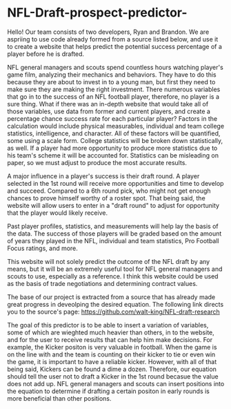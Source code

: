 # NFL-Draft-prospect-predictor-
Hello! Our team consists of two developers, Ryan and Brandon. We are aspriing to use code already formed from a source listed below, and use it to create a website that helps predict the potential success percentage of a player before he is drafted.

NFL general managers and scouts spend countless hours watching player's game film, analyzing their mechanics and behaviors. They have to do this because they are about to invest in to a young man, but first they need to make sure they are making the right investment. There numerous variables that go in to the success of an NFL football player, therefore, no player is a sure thing. What if there was an in-depth website that would take all of those variables, use data from former and current players, and create a percentage chance success rate for each particular player? Factors in the calculation would include physical measurables, individual and team college statistics, intelligence, and character. All of these factors will be quantified, some using a scale form. College statistics will be broken down statistically, as well. If a player had more opportunity to produce more statistics due to his team's scheme it will be accounted for. Statistics can be misleading on paper, so we must adjust to produce the most accurate results. 

A major influence in a player's success is their draft round. A player selected in the 1st round will receive more opportunities and time to develop and succeed. Compared to a 6th round pick, who might not get enough chances to prove himself worthy of a roster spot. That being said, the website will allow users to enter in a "draft round" to adjust for opportunity that the player would likely receive. 

Past player profiles, statistics, and measurements will help lay the basis of the data. The success of those players will be graded based on the amount of years they played in the NFL, individual and team statistics, Pro Football Focus ratings, and more. 

This website will not solely predict the outcome of the NFL draft by any means, but it will be an extremely useful tool for NFL general managers and scouts to use, especially as a reference. I think this website could be used as the basis of trade negotiations and determining contract values. 

The base of our project is extracted from a source that has already made great progress in deveolping the desired equation. The following link directs you to the source's page:
https://github.com/walt-king/NFL-draft-research


The goal of this predictor is to be able to insert a variation of variables, some of which are wieghted much heavier than others, in to the website, and for the user to receive results that can help him make decisions. For example, the Kicker positon is very valuable in football. When the game is on the line with and the team is counting on their kicker to tie or even win the game, it is important to have a reliable kicker. However, with all of that being said, Kickers can be found a dime a dozen. Therefore, our equation should tell the user not to draft a Kicker in the 1st round becasue the value does not add up. NFL general managers and scouts can insert positions into the equation to determine if drafting a certain positon in early rounds is more beneficial than other positions. 
